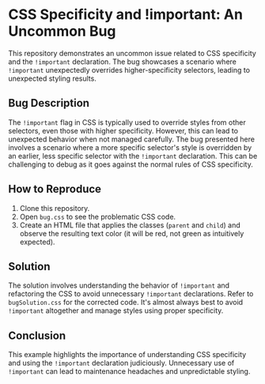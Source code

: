 # CSS Specificity and !important: An Uncommon Bug

This repository demonstrates an uncommon issue related to CSS specificity and the `!important` declaration.  The bug showcases a scenario where `!important` unexpectedly overrides higher-specificity selectors, leading to unexpected styling results.

## Bug Description

The `!important` flag in CSS is typically used to override styles from other selectors, even those with higher specificity. However, this can lead to unexpected behavior when not managed carefully. The bug presented here involves a scenario where a more specific selector's style is overridden by an earlier, less specific selector with the `!important` declaration. This can be challenging to debug as it goes against the normal rules of CSS specificity. 

## How to Reproduce

1. Clone this repository.
2. Open `bug.css` to see the problematic CSS code.
3. Create an HTML file that applies the classes (`parent` and `child`) and observe the resulting text color (it will be red, not green as intuitively expected).

## Solution

The solution involves understanding the behavior of `!important` and refactoring the CSS to avoid unnecessary `!important` declarations. Refer to `bugSolution.css` for the corrected code. It's almost always best to avoid `!important` altogether and manage styles using proper specificity.

## Conclusion

This example highlights the importance of understanding CSS specificity and using the `!important` declaration judiciously. Unnecessary use of `!important` can lead to maintenance headaches and unpredictable styling.